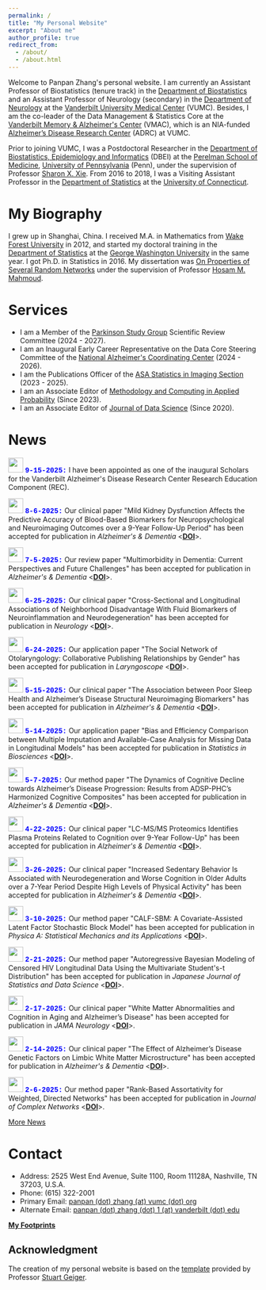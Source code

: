 ```yaml
---
permalink: /
title: "My Personal Website"
excerpt: "About me"
author_profile: true
redirect_from: 
  - /about/
  - /about.html
---
```


Welcome to Panpan Zhang's personal website. I am currently an Assistant Professor of Biostatistics (tenure track) in the [Department of Biostatistics](https://www.vumc.org/biostatistics/vanderbilt-department-biostatistics) and an Assistant Professor of Neurology (secondary) in the [Department of Neurology](https://www.vumc.org/neurology) at the [Vanderbilt University Medical Center](https://www.vumc.org/main/home) (VUMC). Besides, I am the co-leader of the Data Management & Statistics Core at the [Vanderbilt Memory & Alzheimer's Center](https://www.vumc.org/vmac/home) (VMAC), which is an NIA-funded [Alzheimer’s Disease Research Center](https://www.nia.nih.gov/health/alzheimers-disease-research-centers) (ADRC) at VUMC.  

Prior to joining VUMC, I was a Postdoctoral Researcher in the [Department of Biostatistics, Epidemiology and Informatics](https://www.dbei.med.upenn.edu/) (DBEI) at the [Perelman School of Medicine](https://www.med.upenn.edu/), [University of Pennsylvania](https://www.upenn.edu/) (Penn), under the supervision of Professor [Sharon X. Xie](https://www.dbei.med.upenn.edu/bio/sharon-xiangwen-xie-phd). From 2016 to 2018, I was a Visiting Assistant Professor in the [Department of Statistics](https://stat.uconn.edu/) at the [University of Connecticut](https://uconn.edu/).

My Biography
============

I grew up in Shanghai, China. I received M.A. in Mathematics from [Wake Forest University](https://www.wfu.edu/) in 2012, and started my doctoral training in the [Department of Statistics](https://statistics.columbian.gwu.edu/) at the [George Washington University](https://www.gwu.edu/) in the same year. I got Ph.D. in Statistics in 2016. My dissertation was [On Properties of Several Random Networks](https://search-proquest-com.proxy.library.upenn.edu/docview/1778511395/fulltextPDF/85F5580422DB4BC5PQ/1?accountid=14707) under the supervision of Professor [Hosam M. Mahmoud](https://statistics.columbian.gwu.edu/hosam-m-mahmoud).

Services
============
* I am a Member of the [Parkinson Study Group](https://parkinson-study-group.org/) Scientific Review Committee (2024 - 2027).
* I am an Inaugural Early Career Representative on the Data Core Steering Committee of the [National Alzheimer's Coordinating Center](https://naccdata.org/) (2024 - 2026).
* I am the Publications Officer of the [ASA Statistics in Imaging Section](https://statsinimaging.github.io/) (2023 - 2025).
* I am an Associate Editor of [Methodology and Computing in Applied Probability](https://www.springer.com/journal/11009) (Since 2023).
* I am an Associate Editor of [Journal of Data Science](https://jds-online.org/journal/JDS) (Since 2020).

News
============
<img src="https://panpan-zhang.com/images/calendar-icon.png" width="30" height="30"> <span style="color:blue; font-family:'Courier New';">**9-15-2025:**</span> I have been appointed as one of the inaugural Scholars for the Vanderbilt Alzheimer's Disease Research Center Research Education Component (REC).

<img src="https://panpan-zhang.com/images/calendar-icon.png" width="30" height="30"> <span style="color:blue; font-family:'Courier New';">**8-6-2025:**</span> Our clinical paper "Mild Kidney Dysfunction Affects the Predictive Accuracy of Blood-Based Biomarkers for Neuropsychological and Neuroimaging Outcomes over a 9-Year Follow-Up Period" has been accepted for publication in *Alzheimer's & Dementia* <**[DOI](https://doi.org/10.1002/alz.70651)**>.

<img src="https://panpan-zhang.com/images/calendar-icon.png" width="30" height="30"> <span style="color:blue; font-family:'Courier New';">**7-5-2025:**</span> Our review paper "Multimorbidity in Dementia: Current Perspectives and Future Challenges" has been accepted for publication in *Alzheimer's & Dementia* <**[DOI](https://doi.org/10.1002/alz.70546)**>.

<img src="https://panpan-zhang.com/images/calendar-icon.png" width="30" height="30"> <span style="color:blue; font-family:'Courier New';">**6-25-2025:**</span> Our clinical paper "Cross-Sectional and Longitudinal Associations of Neighborhood Disadvantage With Fluid Biomarkers of Neuroinflammation and Neurodegeneration" has been accepted for publication in *Neurology* <**[DOI](https://doi.org/10.1212/WNL.0000000000213770)**>.

<img src="https://panpan-zhang.com/images/calendar-icon.png" width="30" height="30"> <span style="color:blue; font-family:'Courier New';">**6-24-2025:**</span> Our application paper "The Social Network of Otolaryngology: Collaborative Publishing Relationships by Gender" has been accepted for publication in *Laryngoscope* <**[DOI](https://doi.org/10.1002/lary.32394)**>.

<img src="https://panpan-zhang.com/images/calendar-icon.png" width="30" height="30"> <span style="color:blue; font-family:'Courier New';">**5-15-2025:**</span> Our clinical paper "The Association between Poor Sleep Health and Alzheimer’s Disease Structural Neuroimaging Biomarkers" has been accepted for publication in *Alzheimer's & Dementia* <**[DOI](https://doi.org/10.1002/alz.70364)**>.

<img src="https://panpan-zhang.com/images/calendar-icon.png" width="30" height="30"> <span style="color:blue; font-family:'Courier New';">**5-14-2025:**</span> Our application paper "Bias and Efficiency Comparison between Multiple Imputation and Available-Case Analysis for Missing Data in Longitudinal Models" has been accepted for publication in *Statistics in Biosciences* <**[DOI](https://doi.org/10.1007/s12561-025-09493-6)**>.

<img src="https://panpan-zhang.com/images/calendar-icon.png" width="30" height="30"> <span style="color:blue; font-family:'Courier New';">**5-7-2025:**</span> Our method paper "The Dynamics of Cognitive Decline towards Alzheimer’s Disease Progression: Results from ADSP-PHC’s Harmonized Cognitive Composites" has been accepted for publication in *Alzheimer's & Dementia* <**[DOI]( https://doi.org/10.1002/alz.70335)**>.

<img src="https://panpan-zhang.com/images/calendar-icon.png" width="30" height="30"> <span style="color:blue; font-family:'Courier New';">**4-22-2025:**</span> Our clinical paper "LC-MS/MS Proteomics Identifies Plasma Proteins Related to Cognition over 9-Year Follow-Up" has been accepted for publication in *Alzheimer's & Dementia* <**[DOI]( https://doi.org/10.1002/alz.70276)**>.

<img src="https://panpan-zhang.com/images/calendar-icon.png" width="30" height="30"> <span style="color:blue; font-family:'Courier New';">**3-26-2025:**</span> Our clinical paper "Increased Sedentary Behavior Is Associated with Neurodegeneration and Worse Cognition in Older Adults over a 7-Year Period Despite High Levels of Physical Activity" has been accepted for publication in *Alzheimer's & Dementia* <**[DOI]( https://doi.org/10.1002/alz.70157)**>.

<img src="https://panpan-zhang.com/images/calendar-icon.png" width="30" height="30"> <span style="color:blue; font-family:'Courier New';">**3-10-2025:**</span> Our method paper "CALF-SBM: A Covariate-Assisted Latent Factor Stochastic Block Model" has been accepted for publication in *Physica A: Statistical Mechanics and its Applications* <**[DOI]( https://doi.org/10.1016/j.physa.2025.130536)**>.

<img src="https://panpan-zhang.com/images/calendar-icon.png" width="30" height="30"> <span style="color:blue; font-family:'Courier New';">**2-21-2025:**</span> Our method paper "Autoregressive Bayesian Modeling of Censored HIV Longitudinal Data Using the Multivariate Student's-t Distribution" has been accepted for publication in *Japanese Journal of Statistics and Data Science* <**[DOI]( https://doi.org/10.1007/s42081-025-00299-w)**>.

<img src="https://panpan-zhang.com/images/calendar-icon.png" width="30" height="30"> <span style="color:blue; font-family:'Courier New';">**2-17-2025:**</span> Our clinical paper "White Matter Abnormalities and Cognition in Aging and Alzheimer’s Disease" has been accepted for publication in *JAMA Neurology* <**[DOI]( https://doi.org/10.1001/jamaneurol.2025.1601)**>.

<img src="https://panpan-zhang.com/images/calendar-icon.png" width="30" height="30"> <span style="color:blue; font-family:'Courier New';">**2-14-2025:**</span> Our clinical paper "The Effect of Alzheimer’s Disease Genetic Factors on Limbic White Matter Microstructure" has been accepted for publication in *Alzheimer's & Dementia* <**[DOI]( https://doi.org/10.1002/alz.70130)**>.

<img src="https://panpan-zhang.com/images/calendar-icon.png" width="30" height="30"> <span style="color:blue; font-family:'Courier New';">**2-6-2025:**</span> Our method paper "Rank-Based Assortativity for Weighted, Directed Networks" has been accepted for publication in *Journal of Complex Networks* <**[DOI](https://doi.org/10.1093/comnet/cnaf002)**>. 

[More News](https://panpan-zhang.com/year-archive/)

Contact
============
* Address: 2525 West End Avenue, Suite 1100, Room 11128A, Nashville, TN 37203, U.S.A.
* Phone: (615) 322-2001
* Primary Email: [panpan (dot) zhang (at) vumc (dot) org](mailto:panpan.zhang@vumc.org)
* Alternate Email: [panpan (dot) zhang (dot) 1 (at) vanderbilt (dot) edu](mailto:panpan.zhang.1@vanderbilt.edu)

**[My Footprints](https://panpan-zhang.com/talkmap/map.html)**

Acknowledgment
-------------
The creation of my personal website is based on the [template](https://github.com/academicpages) provided by Professor [Stuart Geiger](https://stuartgeiger.com/).
